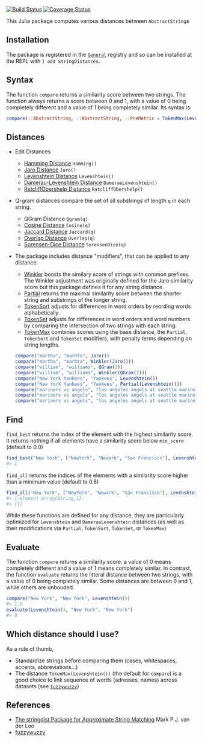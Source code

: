 [![Build Status](https://travis-ci.org/matthieugomez/StringDistances.jl.svg?branch=master)](https://travis-ci.org/matthieugomez/StringDistances.jl)
[![Coverage Status](https://coveralls.io/repos/matthieugomez/StringDistances.jl/badge.svg?branch=master)](https://coveralls.io/r/matthieugomez/StringDistances.jl?branch=master)

This Julia package computes various distances between `AbstractString`s

## Installation
The package is registered in the [`General`](https://github.com/JuliaRegistries/General) registry and so can be installed at the REPL with `] add StringDistances`.

## Syntax
The function `compare` returns a similarity score between two strings. The function always returns a score between 0 and 1, with a value of 0 being completely different and a value of 1 being completely similar. Its syntax is:

```julia
compare(::AbstractString, ::AbstractString, ::PreMetric = TokenMax(Levenshtein()))
```

## Distances
- Edit Distances
	- [Hamming Distance](https://en.wikipedia.org/wiki/Hamming_distance) `Hamming()`
	- [Jaro Distance](https://en.wikipedia.org/wiki/Jaro%E2%80%93Winkler_distance) `Jaro()`
	- [Levenshtein Distance](https://en.wikipedia.org/wiki/Levenshtein_distance) `Levenshtein()`
	- [Damerau-Levenshtein Distance](https://en.wikipedia.org/wiki/Damerau%E2%80%93Levenshtein_distance) `DamerauLevenshtein()`
	- [RatcliffObershelp Distance](https://xlinux.nist.gov/dads/HTML/ratcliffObershelp.html) `RatcliffObershelp()`
- Q-gram distances compare the set of all substrings of length `q` in each string.
	- QGram Distance `Qgram(q)`
	- [Cosine Distance](https://en.wikipedia.org/wiki/Cosine_similarity) `Cosine(q)`
	- [Jaccard Distance](https://en.wikipedia.org/wiki/Jaccard_index) `Jaccard(q)`
	- [Overlap Distance](https://en.wikipedia.org/wiki/Overlap_coefficient) `Overlap(q)`
	- [Sorensen-Dice Distance](https://en.wikipedia.org/wiki/S%C3%B8rensen%E2%80%93Dice_coefficient) `SorensenDice(q)`

- The package includes distance "modifiers", that can be applied to any distance.

	- [Winkler](https://en.wikipedia.org/wiki/Jaro%E2%80%93Winkler_distance) boosts the similary score of strings with common prefixes.  The Winkler adjustment was originally defined for the Jaro similarity score but this package defines it for any string distance.
	- [Partial](http://chairnerd.seatgeek.com/fuzzywuzzy-fuzzy-string-matching-in-python/) returns the maximal similarity score between the shorter string and substrings of the longer string.
	- [TokenSort](http://chairnerd.seatgeek.com/fuzzywuzzy-fuzzy-string-matching-in-python/) adjusts for differences in word orders by reording words alphabetically. 
	- [TokenSet](http://chairnerd.seatgeek.com/fuzzywuzzy-fuzzy-string-matching-in-python/) adjusts for differences in word orders and word numbers by comparing the intersection of two strings with each string.
	- [TokenMax](http://chairnerd.seatgeek.com/fuzzywuzzy-fuzzy-string-matching-in-python/) combines scores using the base distance, the `Partial`, `TokenSort` and `TokenSet` modifiers, with penalty terms depending on string lengths.

	```julia
	compare("martha", "marhta", Jaro())
	compare("martha", "marhta", Winkler(Jaro()))
	compare("william", "williams", QGram(2))
	compare("william", "williams", Winkler(QGram(2)))
	compare("New York Yankees", "Yankees", Levenshtein())
	compare("New York Yankees", "Yankees", Partial(Levenshtein()))
	compare("mariners vs angels", "los angeles angels at seattle mariners", Jaro())
	compare("mariners vs angels", "los angeles angels at seattle mariners", TokenSet(Jaro()))
	compare("mariners vs angels", "los angeles angels at seattle mariners", TokenMax(RatcliffObershelp()))
	```

## Find
`find_best` returns the index of the element with the highest similarity score.
It returns nothing if all elements have a similarity score below `min_score` (default to 0.0)
```julia
find_best("New York", ["NewYork", "Newark", "San Francisco"], Levenshtein())
#> 1
```

`find_all` returns the indices of the elements with a similarity score higher than a minimum value (default to 0.8)

```julia
find_all("New York", ["NewYork", "Newark", "San Francisco"], Levenshtein(); min_score = 0.8)
#> 1-element Array{String,1}:
#> [1]
```

While these functions are defined for any distance, they are particularly optimized for `Levenshtein` and `DamerauLevenshtein` distances (as well as their modifications via `Partial`, `TokenSort`, `TokenSet`, or `TokenMax`)

## Evaluate

The function `compare` returns a similarity score: a value of 0 means completely different and a value of 1 means completely similar. In contrast, the function `evaluate` returns the litteral distance between two strings, with a value of 0 being completely similar. Some distances are between 0 and 1, while others are unbouded.

```julia
compare("New York", "New York", Levenshtein())
#> 1.0
evaluate(Levenshtein(), "New York", "New York")
#> 0
```

## Which distance should I use?

As a rule of thumb, 
- Standardize strings before comparing them (cases, whitespaces, accents, abbreviations...)
- The distance `TokenMax(Levenshtein())` (the default for `compare`) is a good choice to link sequence of words (adresses, names) across datasets (see [`fuzzywuzzy`](https://chairnerd.seatgeek.com/fuzzywuzzy-fuzzy-string-matching-in-python/))

## References
- [The stringdist Package for Approximate String Matching](https://journal.r-project.org/archive/2014-1/loo.pdf) Mark P.J. van der Loo
- [fuzzywuzzy](http://chairnerd.seatgeek.com/fuzzywuzzy-fuzzy-string-matching-in-python/)



